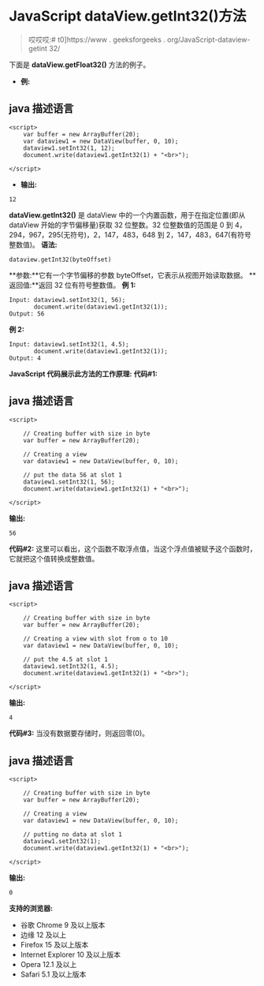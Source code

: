 # JavaScript dataView.getInt32()方法

> 哎哎哎:# t0]https://www . geeksforgeeks . org/JavaScript-dataview-getint 32/

下面是 **dataView.getFloat32()** 方法的例子。

*   **例:**

## java 描述语言

```
<script>
    var buffer = new ArrayBuffer(20);
    var dataview1 = new DataView(buffer, 0, 10);
    dataview1.setInt32(1, 12);
    document.write(dataview1.getInt32(1) + "<br>");

</script>
```

*   **输出:**

```
12
```

**dataView.getInt32()** 是 dataView 中的一个内置函数，用于在指定位置(即从 dataView 开始的字节偏移量)获取 32 位整数。32 位整数值的范围是 0 到 4，294，967，295(无符号)，2，147，483，648 到 2，147，483，647(有符号整数值)。
**语法:**

```
dataview.getInt32(byteOffset)
```

**参数:**它有一个字节偏移的参数 byteOffset，它表示从视图开始读取数据。
**返回值:**返回 32 位有符号整数值。
**例 1:**

```
Input: dataview1.setInt32(1, 56); 
       document.write(dataview1.getInt32(1));
Output: 56
```

**例 2:**

```
Input: dataview1.setInt32(1, 4.5); 
       document.write(dataview1.getInt32(1)); 
Output: 4
```

**JavaScript 代码展示此方法的工作原理:**
**代码#1:**

## java 描述语言

```
<script>

    // Creating buffer with size in byte
    var buffer = new ArrayBuffer(20);

    // Creating a view
    var dataview1 = new DataView(buffer, 0, 10);

    // put the data 56 at slot 1
    dataview1.setInt32(1, 56);
    document.write(dataview1.getInt32(1) + "<br>");

</script>
```

**输出:**

```
56
```

**代码#2:**
这里可以看出，这个函数不取浮点值，当这个浮点值被赋予这个函数时，它就把这个值转换成整数值。

## java 描述语言

```
<script>

    // Creating buffer with size in byte
    var buffer = new ArrayBuffer(20);

    // Creating a view with slot from o to 10
    var dataview1 = new DataView(buffer, 0, 10);

    // put the 4.5 at slot 1
    dataview1.setInt32(1, 4.5);
    document.write(dataview1.getInt32(1) + "<br>");

</script>
```

**输出:**

```
4
```

**代码#3:**
当没有数据要存储时，则返回零(0)。

## java 描述语言

```
<script>

    // Creating buffer with size in byte
    var buffer = new ArrayBuffer(20);

    // Creating a view
    var dataview1 = new DataView(buffer, 0, 10);

    // putting no data at slot 1
    dataview1.setInt32(1);
    document.write(dataview1.getInt32(1) + "<br>");

</script>
```

**输出:**

```
0
```

**支持的浏览器:**

*   谷歌 Chrome 9 及以上版本
*   边缘 12 及以上
*   Firefox 15 及以上版本
*   Internet Explorer 10 及以上版本
*   Opera 12.1 及以上
*   Safari 5.1 及以上版本